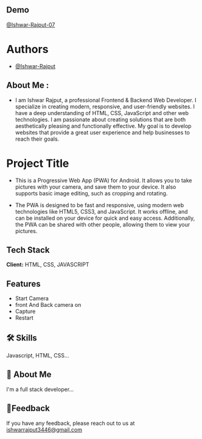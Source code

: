 ## Demo

[@Ishwar-Rajput-07](https://ishwar-rajput-07.github.io/Camera-App/7)

# Authors

- [@Ishwar-Rajput](https://ishwar-rajput-07.github.io/Camera-App/)

## About Me :
* I am Ishwar Rajput, a professional Frontend & Backend Web Developer. I specialize in creating modern, responsive, and user-friendly websites. I have a deep understanding of HTML, CSS, JavaScript and other web technologies. I am passionate about creating solutions that are both aesthetically pleasing and functionally effective. My goal is to develop websites that provide a great user experience and help businesses to reach their goals.



# Project Title

- This is a Progressive Web App (PWA) for Android. It allows you to take pictures with your camera, and save them to your device. It also supports basic image editing, such as cropping and rotating.


- The PWA is designed to be fast and responsive, using modern web technologies like HTML5, CSS3, and JavaScript. It works offline, and can be installed on your device for quick and easy access. Additionally, the PWA can be shared with other people, allowing them to view your pictures.

## Tech Stack

**Client:** HTML, CSS, JAVASCRIPT 

## Features

- Start Camera
- front And Back camera on 
- Capture
- Restart

## 🛠 Skills
Javascript, HTML, CSS...


## 🚀 About Me
I'm a full stack developer...


## 💬Feedback

If you have any feedback, please reach out to us at ishwarrajput3446@gmail.com




